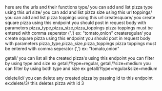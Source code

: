 here are the urls and their functions
type/          you can add and list pizza type using this url
size/          you can add and list pizza size using this url
toppings/      you can add and list pizza toppings using this url
createsquare/  you create square pizza using this endpoint  you should post in request body with parameters pizza_type,pizza_size,pizza_toppings 
               pizza toppings must be entered with comma seperator (',') ex: "tomato,onion"
createregular/ you create square pizza using this endpoint  you should post in request body with parameters pizza_type,pizza_size,pizza_toppings 
               pizza toppings must be entered with comma seperator (',') ex: "tomato,onion"  
               
getall/        you can list all the created pizza's using this endpoint 
               you can filter by using type and size  ex getall/?type=regular, getall/?size=medium
               you can filter by using both type and size  ex getall/?type=regular&size=medium
            
delete/id/     you can delete any created pizza by passing id to this endpoint ex:delete/3/
               this deletes pizza with id 3
